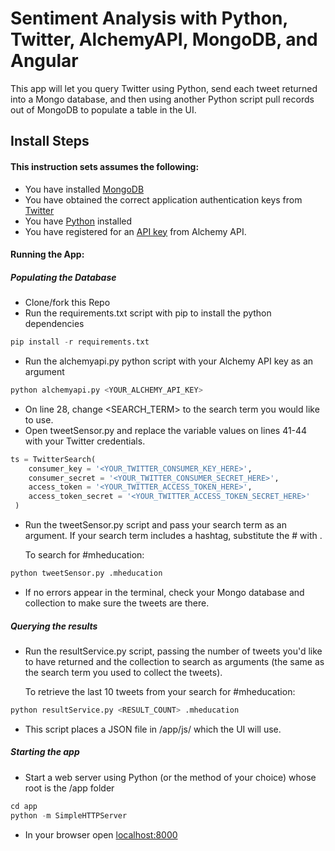 # Sentiment Analysis with Python, Twitter, AlchemyAPI, MongoDB, and Angular

This app will let you query Twitter using Python, send each tweet returned into a Mongo database, and then using another Python script pull records out of MongoDB to populate a table in the UI.

## Install Steps

#### This instruction sets assumes the following:
+ You have installed [MongoDB](http://mongodb.org)
+ You have obtained the correct application authentication keys from [Twitter](https://apps.twitter.com/)
+ You have [Python](https://www.python.org/downloads/) installed
+ You have registered for an [API key](http://www.alchemyapi.com/api/register.html) from Alchemy API.

#### Running the App:

##### Populating the Database
+ Clone/fork this Repo
+ Run the requirements.txt script with pip to install the python dependencies

``` python
pip install -r requirements.txt
```

+ Run the alchemyapi.py python script with your Alchemy API key as an argument

``` python
python alchemyapi.py <YOUR_ALCHEMY_API_KEY>
```

+ On line 28, change <SEARCH_TERM> to the search term you would like to use.
+ Open tweetSensor.py and replace the variable values on lines 41-44 with your Twitter credentials.

``` python
ts = TwitterSearch(
    consumer_key = '<YOUR_TWITTER_CONSUMER_KEY_HERE>',
    consumer_secret = '<YOUR_TWITTER_CONSUMER_SECRET_HERE>',
    access_token = '<YOUR_TWITTER_ACCESS_TOKEN_HERE>',
    access_token_secret = '<YOUR_TWITTER_ACCESS_TOKEN_SECRET_HERE>'
 )
```

+ Run the tweetSensor.py script and pass your search term as an argument. If your search term includes a hashtag, substitute the # with .

    To search for #mheducation:

``` python
python tweetSensor.py .mheducation
```

+ If no errors appear in the terminal, check your Mongo database and collection to make sure the tweets are there.

##### Querying the results
+ Run the resultService.py script, passing the number of tweets you'd like to have returned and the collection to search as arguments (the same as the search term you used to collect the tweets).

    To retrieve the last 10 tweets from your search for #mheducation:

``` python
python resultService.py <RESULT_COUNT> .mheducation
```

+ This script places a JSON file in /app/js/ which the UI will use.

##### Starting the app
+ Start a web server using Python (or the method of your choice) whose root is the /app folder

``` python
cd app
python -m SimpleHTTPServer
```

+ In your browser open [localhost:8000](http://localhost:8000)
